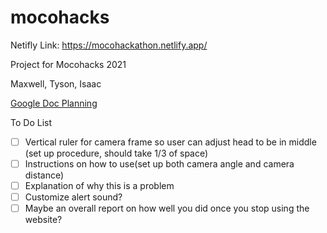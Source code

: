 # mocohacks

Netifly Link: https://mocohackathon.netlify.app/

Project for Mocohacks 2021

Maxwell, Tyson, Isaac

[Google Doc Planning](https://docs.google.com/document/d/1wUQjZbIelQhmS-Drdh7IwKtTphBF9Q1fNObh1E2gbds/edit)

To Do List
- [ ] Vertical ruler for camera frame so user can adjust head to be in middle (set up procedure, should take 1/3 of space)
- [ ] Instructions on how to use(set up both camera angle and camera distance)
- [ ] Explanation of why this is a problem
- [ ] Customize alert sound?
- [ ] Maybe an overall report on how well you did once you stop using the website?
